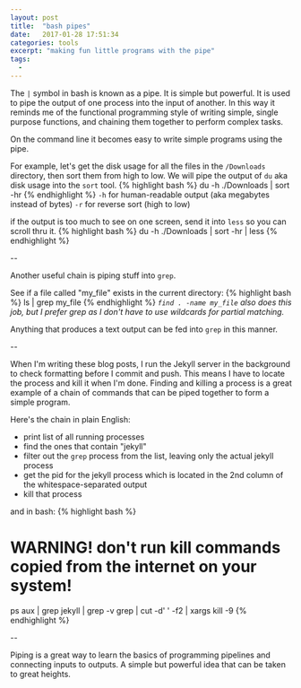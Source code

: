 ```yaml
---
layout: post
title:  "bash pipes"
date:   2017-01-28 17:51:34
categories: tools
excerpt: "making fun little programs with the pipe"
tags:
  -
---
```

The `|` symbol in bash is known as a pipe.  It is simple but powerful.  It is used to pipe the output of one process into the input of another.  In this way it reminds me of the functional programming style of writing simple, single purpose functions, and chaining them together to perform complex tasks.

On the command line it becomes easy to write simple programs using the pipe.

For example, let's get the disk usage for all the files in the `/Downloads` directory, then sort them from high to low.  We will pipe the output of `du` aka disk usage into the `sort` tool.
{% highlight bash %}
du -h ./Downloads | sort -hr
{% endhighlight %}
`-h` for human-readable output (aka megabytes instead of bytes)
`-r` for reverse sort (high to low)

if the output is too much to see on one screen, send it into `less` so you can scroll thru it.
{% highlight bash %}
du -h ./Downloads | sort -hr | less
{% endhighlight %}

--

Another useful chain is piping stuff into `grep`.

See if a file called "my_file" exists in the current directory:
{% highlight bash %}
ls | grep my_file
{% endhighlight %}
*`find . -name my_file` also does this job, but I prefer grep as I don't have to use wildcards for partial matching.*

Anything that produces a text output can be fed into `grep` in this manner.  

--

When I'm writing these blog posts, I run the Jekyll server in the background to check formatting before I commit and push.  This means I have to locate the process and kill it when I'm done.  Finding and killing a process is a great example of a chain of commands that can be piped together to form a simple program.  

Here's the chain in plain English:

* print list of all running processes
* find the ones that contain "jekyll"
* filter out the `grep` process from the list, leaving only the actual jekyll process
* get the pid for the jekyll process which is located in the 2nd column of the whitespace-separated output
* kill that process

and in bash:
{% highlight bash %}
# WARNING! don't run kill commands copied from the internet on your system!

ps aux | grep jekyll | grep -v grep | cut -d' ' -f2 | xargs kill -9
{% endhighlight %}

--

Piping is a great way to learn the basics of programming pipelines and connecting inputs to outputs.  A simple but powerful idea that can be taken to great heights.
